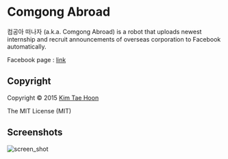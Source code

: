 Comgong Abroad
==============

컴공아 떠나자 (a.k.a. Comgong Abroad) is a robot that uploads newest internship and recruit announcements of overseas corporation to Facebook automatically.

Facebook page : [link](https://www.facebook.com/comgong.abroad)


Copyright
---------

Copyright :copyright: 2015 [Kim Tae Hoon](http://carpedm20.github.io/)

The MIT License (MIT)


Screenshots
-----------

![screen_shot](https://raw.githubusercontent.com/carpedm20/comgong-abroad/master/contents/comgong-abroad-screenshot.PNG)
